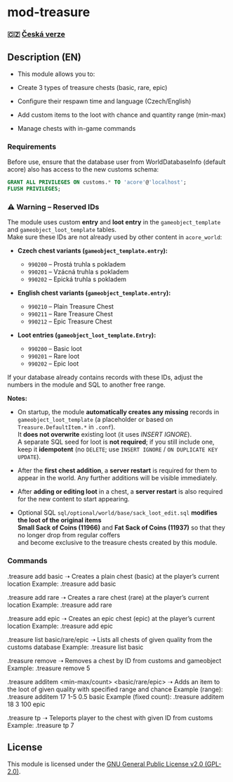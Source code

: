 # mod-treasure  

### 🇨🇿 [Česká verze](README_CS.md)

## Description (EN)
- This module allows you to:

- Create 3 types of treasure chests (basic, rare, epic)

- Configure their respawn time and language (Czech/English)

- Add custom items to the loot with chance and quantity range (min-max)

- Manage chests with in-game commands

### Requirements
Before use, ensure that the database user from WorldDatabaseInfo (default acore) also has access to the new customs schema:

```sql
GRANT ALL PRIVILEGES ON customs.* TO 'acore'@'localhost';
FLUSH PRIVILEGES;
```

### ⚠️ Warning – Reserved IDs
The module uses custom **entry** and **loot entry** in the `gameobject_template` and `gameobject_loot_template` tables.  
Make sure these IDs are not already used by other content in `acore_world`:

- **Czech chest variants (`gameobject_template.entry`):**
  - `990200` – Prostá truhla s pokladem
  - `990201` – Vzácná truhla s pokladem
  - `990202` – Epická truhla s pokladem

- **English chest variants (`gameobject_template.entry`):**
  - `990210` – Plain Treasure Chest
  - `990211` – Rare Treasure Chest
  - `990212` – Epic Treasure Chest

- **Loot entries (`gameobject_loot_template.Entry`):**
  - `990200` – Basic loot
  - `990201` – Rare loot
  - `990202` – Epic loot

If your database already contains records with these IDs, adjust the numbers in the module and SQL to another free range.

**Notes:**
- On startup, the module **automatically creates any missing** records in `gameobject_loot_template` (a placeholder or based on `Treasure.DefaultItem.*` in `.conf`).  
  It **does not overwrite** existing loot (it uses *INSERT IGNORE*).  
  A separate SQL seed for loot is **not required**; if you still include one, keep it **idempotent** (no `DELETE`; use `INSERT IGNORE` / `ON DUPLICATE KEY UPDATE`).

- After the **first chest addition**, a **server restart** is required for them to appear in the world. Any further additions will be visible immediately.

- After **adding or editing loot** in a chest, a **server restart** is also required for the new content to start appearing.

- Optional SQL `sql/optional/world/base/sack_loot_edit.sql` **modifies the loot of the original items**  
  **Small Sack of Coins (11966)** and **Fat Sack of Coins (11937)** so that they no longer drop from regular coffers  
  and become exclusive to the treasure chests created by this module.


### Commands
.treasure add basic
➝ Creates a plain chest (basic) at the player’s current location
Example: .treasure add basic

.treasure add rare
➝ Creates a rare chest (rare) at the player’s current location
Example: .treasure add rare

.treasure add epic
➝ Creates an epic chest (epic) at the player’s current location
Example: .treasure add epic

.treasure list basic/rare/epic
➝ Lists all chests of given quality from the customs database
Example: .treasure list basic

.treasure remove <ID>
➝ Removes a chest by ID from customs and gameobject
Example: .treasure remove 5

.treasure additem <itemId> <min-max/count> <chance> <basic/rare/epic>
➝ Adds an item to the loot of given quality with specified range and chance
Example (range): .treasure additem 17 1-5 0.5 basic
Example (fixed count): .treasure additem 18 3 100 epic

.treasure tp <ID>
➝ Teleports player to the chest with given ID from customs
Example: .treasure tp 7

## License

This module is licensed under the [GNU General Public License v2.0 (GPL-2.0)](LICENSE).
